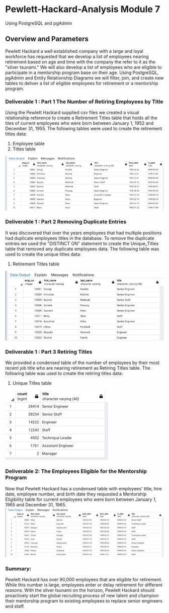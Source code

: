 # Pewlett-Hackard-Analysis Module 7
Using PostgreSQL and pgAdmin

## Overview and Parameters

Pewlett Hackard a well established company with a large and loyal workforce has requested that we develop a list of employees nearing retirement based on age and time with the company the refer to it as the "silver tsunami." We will also develop a list of employees who are eligible to participate in a mentorship program base on their age. Using PostgreSQL, pgAdmin and Entity Relationship Diagrams we will filter, join, and create new tables to deliver a list of eligible employees for retirement or a mentorship program.

### Deliverable 1 : Part 1 The Number of Retiring Employees by Title
Using the Pewlett Hackard supplied csv files we created a visual relationship reference to create a Retirement Titles table that holds all the tiles of current employees who were born between January 1, 1952 and December 31, 1955.
The following tables were used to create the retirement titles data:
1. Employee table
2. Titles table

![retirement_titles](https://github.com/JimmyJ-D/Pewlett-Hackard-Analysis-/blob/main/retirement_titles.png)

### Deliverable 1 : Part 2 Removing Duplicate Entries
It was discovered that over the years employees that had multiple positions had duplicate employees titles in the database. To remove the duplicate entries we used the "DISTINCT ON" statement to create the Unique_Titles table that removed any duplicate employees data.
The following table was used to create the unique titles data:
1. Retirement Titles table

![unique_titles](https://github.com/JimmyJ-D/Pewlett-Hackard-Analysis-/blob/main/unique_titles.png)

### Deliverable 1 : Part 3 Retiring Titles
We provided a condensed table of the number of employees by their most recent job title who are nearing retirement as Retiring Titles table.
The following table was used to create the retiring titles data:
1. Unique Titles table

![retiring_titles](https://github.com/JimmyJ-D/Pewlett-Hackard-Analysis-/blob/main/retiring_titles.png)

### Deliverable 2: The Employees Eligible for the Mentorship Program  
Now that Pewlett Hackard has a condensed table with employees' title, hire date, employee number, and birth date they requested a Mentorship Eligibility table for current employees who were born between January 1, 1965 and December 31, 1965.
![mentorship_eligibilty](https://github.com/JimmyJ-D/Pewlett-Hackard-Analysis-/blob/main/mentor_eligibility.png)

### Summary:
Pewlett Hackard has over 90,000 employees that are eligible for retirement. While this number is large, employees enter or delay retirement for different reasons. With the silver tsunami on the horizon, Pewlett Hackard should proactively start the global recruiting process of new talent and champion their mentorship program to existing employees to replace senior engineers and staff. 

